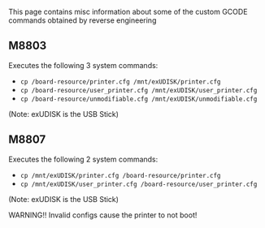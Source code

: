 This page contains misc information about some of the custom GCODE commands obtained by reverse engineering

## M8803

Executes the following 3 system commands:

- `cp /board-resource/printer.cfg /mnt/exUDISK/printer.cfg`
- `cp /board-resource/user_printer.cfg /mnt/exUDISK/user_printer.cfg`
- `cp /board-resource/unmodifiable.cfg /mnt/exUDISK/unmodifiable.cfg`

(Note: exUDISK is the USB Stick)

## M8807

Executes the following 2 system commands:

- `cp /mnt/exUDISK/printer.cfg /board-resource/printer.cfg`
- `cp /mnt/exUDISK/user_printer.cfg /board-resource/user_printer.cfg`

(Note: exUDISK is the USB Stick)

WARNING!! Invalid configs cause the printer to not boot!